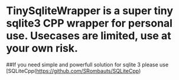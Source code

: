 # TinySqliteWrapper is a super tiny sqlite3 CPP wrapper for personal use. Usecases are limited, use at your own risk.

##If you need simple and powerfull solution for sqlite 3 please use [SQLiteCpp(https://github.com/SRombauts/SQLiteCpp)
